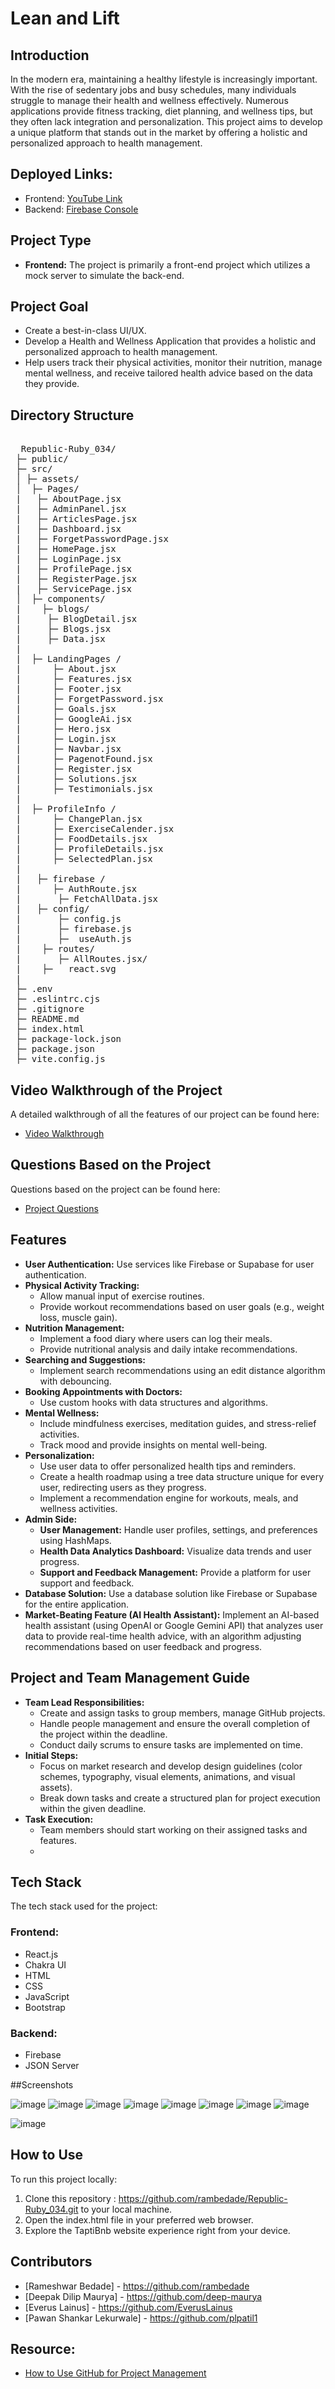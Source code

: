 # Lean and Lift

## Introduction
In the modern era, maintaining a healthy lifestyle is increasingly important. With the rise of sedentary jobs and busy schedules, many individuals struggle to manage their health and wellness effectively. Numerous applications provide fitness tracking, diet planning, and wellness tips, but they often lack integration and personalization. This project aims to develop a unique platform that stands out in the market by offering a holistic and personalized approach to health management.

## Deployed Links:
- Frontend: [YouTube Link](https://www.youtube.com/watch?v=vc5j0YQuRk8)
- Backend: [Firebase Console](https://console.firebase.google.com/project/wellnessapp-537d4/overview)

## Project Type
- **Frontend:** The project is primarily a front-end project which utilizes a mock server to simulate the back-end.

## Project Goal
- Create a best-in-class UI/UX.
- Develop a Health and Wellness Application that provides a holistic and personalized approach to health management.
- Help users track their physical activities, monitor their nutrition, manage mental wellness, and receive tailored health advice based on the data they provide.

## Directory Structure

<pre> 
  Republic-Ruby_034/
 ├─ public/
 ├─ src/
 │ ├─ assets/
 │  ├─ Pages/
 |   ├─ AboutPage.jsx
 |   ├─ AdminPanel.jsx
 |   ├─ ArticlesPage.jsx
 |   ├─ Dashboard.jsx
 |   ├─ ForgetPasswordPage.jsx
 |   ├─ HomePage.jsx
 |   ├─ LoginPage.jsx
 |   ├─ ProfilePage.jsx
 |   ├─ RegisterPage.jsx
 |   ├─ ServicePage.jsx
 │  ├─ components/
 |    ├─ blogs/
 |     ├─ BlogDetail.jsx
 |     ├─ Blogs.jsx
 |     ├─ Data.jsx
 |
 |  ├─ LandingPages /  
 |      ├─ About.jsx      
 |      ├─ Features.jsx
 |      ├─ Footer.jsx
 |      ├─ ForgetPassword.jsx
 |      ├─ Goals.jsx
 |      ├─ GoogleAi.jsx
 |      ├─ Hero.jsx
 |      ├─ Login.jsx
 |      ├─ Navbar.jsx
 |      ├─ PagenotFound.jsx  
 |      ├─ Register.jsx 
 |      ├─ Solutions.jsx 
 |      ├─ Testimonials.jsx
 |                      
 |  ├─ ProfileInfo /
 |      ├─ ChangePlan.jsx
 |      ├─ ExerciseCalender.jsx
 |      ├─ FoodDetails.jsx
 |      ├─ ProfileDetails.jsx
 |      ├─ SelectedPlan.jsx
 |
 |   ├─ firebase /
 |      ├─ AuthRoute.jsx   
 |       ├─ FetchAllData.jsx
 |   ├─ config/ 
 |       ├─ config.js
 |       ├─ firebase.js
 |       ├─  useAuth.js        
 |    ├─ routes/
 |       ├─ AllRoutes.jsx/
 |    ├─   react.svg
 |
 ├─ .env
 ├─ .eslintrc.cjs
 ├─ .gitignore
 ├─ README.md
 ├─ index.html
 ├─ package-lock.json
 ├─ package.json
 ├─ vite.config.js
</pre>



## Video Walkthrough of the Project
A detailed walkthrough of all the features of our project can be found here:

- [Video Walkthrough](https://www.youtube.com/watch?v=a2tlYgRLmfs)

## Questions Based on the Project
Questions based on the project can be found here:

- [Project Questions](https://www.youtube.com/watch?v=vc5j0YQuRk8)

## Features
- **User Authentication:** Use services like Firebase or Supabase for user authentication.
- **Physical Activity Tracking:**
  - Allow manual input of exercise routines.
  - Provide workout recommendations based on user goals (e.g., weight loss, muscle gain).
- **Nutrition Management:**
  - Implement a food diary where users can log their meals.
  - Provide nutritional analysis and daily intake recommendations.
- **Searching and Suggestions:**
  - Implement search recommendations using an edit distance algorithm with debouncing.
- **Booking Appointments with Doctors:**
  - Use custom hooks with data structures and algorithms.
- **Mental Wellness:**
  - Include mindfulness exercises, meditation guides, and stress-relief activities.
  - Track mood and provide insights on mental well-being.
- **Personalization:**
  - Use user data to offer personalized health tips and reminders.
  - Create a health roadmap using a tree data structure unique for every user, redirecting users as they progress.
  - Implement a recommendation engine for workouts, meals, and wellness activities.
- **Admin Side:**
  - **User Management:** Handle user profiles, settings, and preferences using HashMaps.
  - **Health Data Analytics Dashboard:** Visualize data trends and user progress.
  - **Support and Feedback Management:** Provide a platform for user support and feedback.
- **Database Solution:** Use a database solution like Firebase or Supabase for the entire application.
- **Market-Beating Feature (AI Health Assistant):** Implement an AI-based health assistant (using OpenAI or Google Gemini API) that analyzes user data to provide real-time health advice, with an algorithm adjusting recommendations based on user feedback and progress.

## Project and Team Management Guide
- **Team Lead Responsibilities:**
  - Create and assign tasks to group members, manage GitHub projects.
  - Handle people management and ensure the overall completion of the project within the deadline.
  - Conduct daily scrums to ensure tasks are implemented on time.
- **Initial Steps:**
  - Focus on market research and develop design guidelines (color schemes, typography, visual elements, animations, and visual assets).
  - Break down tasks and create a structured plan for project execution within the given deadline.
- **Task Execution:**
  - Team members should start working on their assigned tasks and features.
  - 
## Tech Stack
The tech stack used for the project:

### Frontend:
- React.js
- Chakra UI
- HTML
- CSS
- JavaScript
- Bootstrap

### Backend:
- Firebase
- JSON Server

##Screenshots

![image](https://github.com/user-attachments/assets/5d5d53f7-26ed-48f3-aca7-c653d9e1d720)
![image](https://github.com/user-attachments/assets/02e2f9e9-d89d-4284-857c-b1d3c1be7951)
![image](https://github.com/user-attachments/assets/def064ef-5e94-4d7a-ae25-05ad3cea48f9)
![image](https://github.com/user-attachments/assets/310f9de7-3692-418c-91b1-3d59b6268633)
![image](https://github.com/user-attachments/assets/3bb8a51b-63c8-4203-9721-016fb3deedcb)
![image](https://github.com/user-attachments/assets/9f868993-c7f6-46bf-bc43-cd38d2580919)
![image](https://github.com/user-attachments/assets/bb7da3d5-6a62-40fe-b69b-0aac36471489)
![image](https://github.com/user-attachments/assets/7b04736d-906f-4ca8-92e7-163f376a92a2)

![image](https://github.com/user-attachments/assets/e3618494-65b7-4024-b395-c3e08099418f)



## How to Use
To run this project locally:
1. Clone this repository : https://github.com/rambedade/Republic-Ruby_034.git    to your local machine.
2. Open the index.html file in your preferred web browser.
3. Explore the TaptiBnb website experience right from your device.

## Contributors
- [Rameshwar Bedade] - https://github.com/rambedade
- [Deepak Dilip Maurya] - https://github.com/deep-maurya
- [Everus Lainus] - https://github.com/EverusLainus
- [Pawan Shankar Lekurwale] - https://github.com/plpatil1

## Resource:
- [How to Use GitHub for Project Management](https://www.youtube.com/watch?v=DuAyYsWbt5o)
